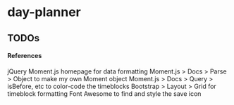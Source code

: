 # day-planner

## TODOs


#### References
jQuery
Moment.js homepage for data formatting
Moment.js > Docs > Parse > Object to make my own Moment object
Moment.js > Docs > Query > isBefore, etc to color-code the timeblocks
Bootstrap > Layout > Grid for timeblock formatting
Font Awesome to find and style the save icon